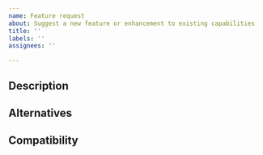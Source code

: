 ```yaml
---
name: Feature request
about: Suggest a new feature or enhancement to existing capabilities
title: ''
labels: ''
assignees: ''

---
```


## Description
<!--What is the feature or enhancement?-->


## Alternatives
<!--If alternative solutions have been considered, describe them here and the reasoning for the chosen solution --->


## Compatibility
<!--Will the enhancement change existing APIs or add something new?-->
